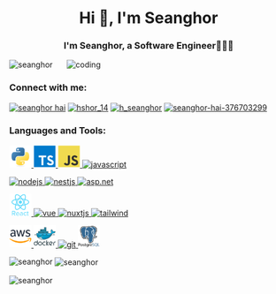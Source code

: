 <h1 align="center">Hi 👋, I'm Seanghor</h1>
<h3 align="center">I'm Seanghor, a Software Engineer👨🏻‍💻</h3>
<img align="right" alt="coding" width="400" 
src="https://camo.githubusercontent.com/24c6287be76c155a12345cb131d1379589070ec28c94088f4582f19d3a1865e9/68747470733a2f2f6d69726f2e6d656469756d2e636f6d2f76322f726573697a653a6669743a313237322f312a5a53566d57476363317765454e6230536861775778772e676966"
> 

<p align="left"> <img src="https://komarev.com/ghpvc/?username=seanghor&label=Profile%20views&color=0e75b6&style=flat" alt="seanghor" /> </p>

<h3 align="left">Connect with me:</h3>
<p align="left">
<a href="https://fb.com/seanghor hai" target="blank"><img align="center" src="https://raw.githubusercontent.com/rahuldkjain/github-profile-readme-generator/master/src/images/icons/Social/facebook.svg" alt="seanghor hai" height="30" width="40" /></a>
<a href="https://instagram.com/hshor_14" target="blank"><img align="center" src="https://raw.githubusercontent.com/rahuldkjain/github-profile-readme-generator/master/src/images/icons/Social/instagram.svg" alt="hshor_14" height="30" width="40" /></a>
<a href="https://t.me/h_seanghor" target="blank"><img align="center" src="https://upload.wikimedia.org/wikipedia/commons/thumb/8/82/Telegram_logo.svg/512px-Telegram_logo.svg.png?20220101141644" alt="h_seanghor" height="30" width="30" /></a>
<a href="https://www.linkedin.com/in/seanghor-hai-376703299" target="blank"><img align="center" src="https://upload.wikimedia.org/wikipedia/commons/thumb/8/81/LinkedIn_icon.svg/2048px-LinkedIn_icon.svg.png" alt="seanghor-hai-376703299" height="30" width="30" /></a>
</p>

<h3 align="left">Languages and Tools:</h3>
<p align="left"> 
  <a href="https://www.python.org" target="_blank" rel="noreferrer"> <img src="https://raw.githubusercontent.com/devicons/devicon/master/icons/python/python-original.svg" alt="python" width="40" height="40"/> </a> 
  <a href="https://www.typescriptlang.org/" target="_blank" rel="noreferrer"> <img src="https://raw.githubusercontent.com/devicons/devicon/master/icons/typescript/typescript-original.svg" alt="typescript" width="40" height="40"/> </a> 
  <a href="https://developer.mozilla.org/en-US/docs/Web/JavaScript" target="_blank" rel="noreferrer"> <img src="https://raw.githubusercontent.com/devicons/devicon/master/icons/javascript/javascript-original.svg" alt="javascript" width="40" height="40"/> </a> 
  <a href="https://learn.microsoft.com/en-us/dotnet/csharp/" target="_blank" rel="noreferrer"> <img src="https://static-00.iconduck.com/assets.00/c-sharp-c-icon-1822x2048-wuf3ijab.png" alt="javascript" width="40" height="40"/> </a> 
  
  <a href="https://nodejs.org" target="_blank" rel="noreferrer"> <img src="https://encrypted-tbn0.gstatic.com/images?q=tbn:ANd9GcSRgfZ2sG6xWL_Ag0kASTIytHshA2F419syVg&s" alt="nodejs" width="40" height="40"/> </a> 
  <a href="https://nestjs.com/" target="_blank" rel="noreferrer"> <img src="https://static-00.iconduck.com/assets.00/nestjs-icon-256x255-r03j160r.png" alt="nestjs" width="50" height="40"/> </a> 
  <a href="https://dotnet.microsoft.com/en-us/apps/aspnet" target="_blank" rel="noreferrer"> <img src="https://upload.wikimedia.org/wikipedia/commons/thumb/e/ee/.NET_Core_Logo.svg/2048px-.NET_Core_Logo.svg.png" alt="asp.net" width="40" height="40"/> </a> 
  
  <a href="https://reactjs.org/" target="_blank" rel="noreferrer"> <img src="https://raw.githubusercontent.com/devicons/devicon/master/icons/react/react-original-wordmark.svg" alt="react" width="40" height="40"/> </a> 
  <a href="https://vuejs.org/" target="_blank" rel="noreferrer"> <img src="https://www.svgrepo.com/show/354528/vue.svg" alt="vue" width="40" height="40"/> </a> 
  <a href="https://nuxt.com/" target="_blank" rel="noreferrer"> <img src="https://upload.wikimedia.org/wikipedia/commons/4/45/NuxtJS_Logo.png" alt="nuxtjs" width="40" height="40"/> </a> 
  <a href="https://tailwindcss.com/" target="_blank" rel="noreferrer"> <img src="https://www.vectorlogo.zone/logos/tailwindcss/tailwindcss-icon.svg" alt="tailwind" width="40" height="40"/> </a> 
  
  <a href="https://aws.amazon.com" target="_blank" rel="noreferrer"> <img src="https://raw.githubusercontent.com/devicons/devicon/master/icons/amazonwebservices/amazonwebservices-original-wordmark.svg" alt="aws" width="40" height="40"/> </a> 
  <a href="https://www.docker.com/" target="_blank" rel="noreferrer"> <img src="https://raw.githubusercontent.com/devicons/devicon/master/icons/docker/docker-original-wordmark.svg" alt="docker" width="40" height="40"/> </a> 
  <a href="https://git-scm.com/" target="_blank" rel="noreferrer"> <img src="https://www.vectorlogo.zone/logos/git-scm/git-scm-icon.svg" alt="git" width="40" height="40"/> </a> 
  <a href="https://www.postgresql.org" target="_blank" rel="noreferrer"> <img src="https://raw.githubusercontent.com/devicons/devicon/master/icons/postgresql/postgresql-original-wordmark.svg" alt="postgresql" width="40" height="40"/> </a> 
 
 
  
</p>

<p><img align="left" src="https://github-readme-stats.vercel.app/api/top-langs?username=seanghor&show_icons=true&locale=en&layout=compact" alt="seanghor" /></p>

<p>&nbsp;<img align="center" src="https://github-readme-stats.vercel.app/api?username=seanghor&show_icons=true&locale=en" alt="seanghor" /></p>

<p><img align="center" src="https://github-readme-streak-stats.herokuapp.com/?user=seanghor&" alt="seanghor" /></p>
